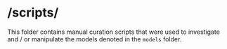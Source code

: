 # /scripts/

This folder contains manual curation scripts that were used to investigate and / or manipulate the models denoted in the `models` folder.